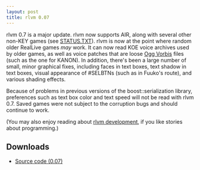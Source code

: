 ```yaml
---
layout: post
title: rlvm 0.07
---
```


rlvm 0.7 is a major update. rlvm now supports AIR, along with several other
non-KEY games (see [STATUS.TXT][status]). rlvm is now at the point where random older RealLive games *may* work. It can now read KOE voice archives used by older games, as well as voice patches that are loose [Ogg Vorbis][ogg] files (such as the one for KANON). In addition, there's been a large number of small, minor graphical fixes, including faces in text boxes, text shadow in text boxes, visual appearance of #SELBTNs (such as in Fuuko's route), and various shading effects.

Because of problems in previous versions of the boost::serialization library,
preferences such as text box color and text speed will not be read with rlvm
0.7. Saved games were not subject to the corruption bugs and should continue to
work.

(You may also enjoy reading about [rlvm development][development], if you like stories about programming.)

[ogg]: http://en.wikipedia.org/wiki/Vorbis
[status]: http://github.com/eglaysher/rlvm/blob/master/STATUS.TXT
[development]: http://www.elliotglaysher.org/2009/11/07/hardest-bug/

<h2>Downloads</h2>
<ul>
  <li class="sourceicon">
    <a href="http://github.com/eglaysher/rlvm/tarball/release-0.07"
       onClick="pageTracker._trackEvent('Download', 'source-0.7');">
      Source code (0.07)
    </a>
  </li>
</ul>
